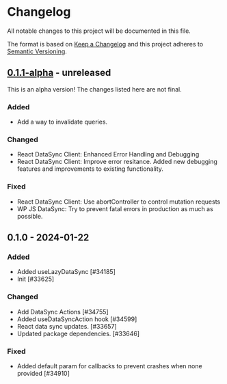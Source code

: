 # Changelog

All notable changes to this project will be documented in this file.

The format is based on [Keep a Changelog](https://keepachangelog.com/en/1.0.0/)
and this project adheres to [Semantic Versioning](https://semver.org/spec/v2.0.0.html).

## [0.1.1-alpha] - unreleased

This is an alpha version! The changes listed here are not final.

### Added
- Add a way to invalidate queries.

### Changed
- React DataSync Client: Enhanced Error Handling and Debugging
- React DataSync Client: Improve error resitance. Added new debugging features and improvements to existing functionality.

### Fixed
- React DataSync Client: Use abortController to control mutation requests
- WP JS DataSync: Try to prevent fatal errors in production as much as possible.

## 0.1.0 - 2024-01-22
### Added
- Added useLazyDataSync [#34185]
- Init [#33625]

### Changed
- Add DataSync Actions [#34755]
- Added useDataSyncAction hook [#34599]
- React data sync updates. [#33657]
- Updated package dependencies. [#33646]

### Fixed
- Added default param for callbacks to prevent crashes when none provided [#34910]

[0.1.1-alpha]: https://github.com/Automattic/jetpack-react-data-sync-client/compare/v0.1.0...v0.1.1-alpha
